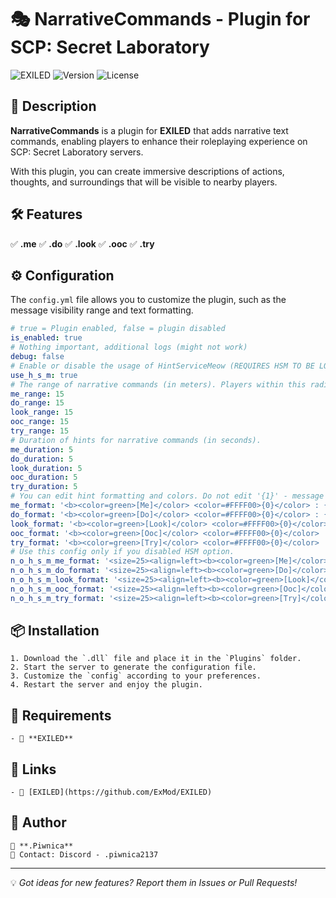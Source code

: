 # 🎭 NarrativeCommands - Plugin for SCP: Secret Laboratory

![EXILED](https://img.shields.io/badge/EXILED-Supported-green?style=for-the-badge)
![Version](https://img.shields.io/github/v/release/YourNick/NarrativeCommands?style=for-the-badge)
![License](https://img.shields.io/github/license/YourNick/NarrativeCommands?style=for-the-badge)

## 📜 Description
**NarrativeCommands** is a plugin for **EXILED** that adds narrative text commands, enabling players to enhance their roleplaying experience on SCP: Secret Laboratory servers.

With this plugin, you can create immersive descriptions of actions, thoughts, and surroundings that will be visible to nearby players.

## 🛠️ Features
✅ **.me**
✅ **.do**
✅ **.look**
✅ **.ooc** 
✅ **.try**

## ⚙️ Configuration
The `config.yml` file allows you to customize the plugin, such as the message visibility range and text formatting.

```yaml
# true = Plugin enabled, false = plugin disabled
is_enabled: true
# Nothing important, additional logs (might not work)
debug: false
# Enable or disable the usage of HintServiceMeow (REQUIRES HSM TO BE LOCATED IN THE PLUGINS FOLDER). True = Use HSM, False = Use regular hint.
use_h_s_m: true
# The range of narrative commands (in meters). Players within this radius will receive messages related to the given command.
me_range: 15
do_range: 15
look_range: 15
ooc_range: 15
try_range: 15
# Duration of hints for narrative commands (in seconds).
me_duration: 5
do_duration: 5
look_duration: 5
ooc_duration: 5
try_duration: 5
# You can edit hint formatting and colors. Do not edit '{1}' - message or '{0}' - player, otherwise the plugin will break!
me_format: '<b><color=green>[Me]</color> <color=#FFFF00>{0}</color> : {1}</b></size></align>'
do_format: '<b><color=green>[Do]</color> <color=#FFFF00>{0}</color> : {1}</b></size></align>'
look_format: '<b><color=green>[Look]</color> <color=#FFFF00>{0}</color> : {1}</b></size></align>'
ooc_format: '<b><color=green>[Ooc]</color> <color=#FFFF00>{0}</color> : {1}</b></size></align>'
try_format: '<b><color=green>[Try]</color> <color=#FFFF00>{0}</color> : tried to {1} and {2} did it!</b></size></align>'
# Use this config only if you disabled HSM option.
n_o_h_s_m_me_format: '<size=25><align=left><b><color=green>[Me]</color> <color=#FFFF00>{0}</color> : {1}</b></size></align>'
n_o_h_s_m_do_format: '<size=25><align=left><b><color=green>[Do]</color> <color=#FFFF00>{0}</color> : {1}</b></size></align>'
n_o_h_s_m_look_format: '<size=25><align=left><b><color=green>[Look]</color> <color=#FFFF00>{0}</color> : {1}</b></size></align>'
n_o_h_s_m_ooc_format: '<size=25><align=left><b><color=green>[Ooc]</color> <color=#FFFF00>{0}</color> : {1}</b></size></align>'
n_o_h_s_m_try_format: '<size=25><align=left><b><color=green>[Try]</color> <color=#FFFF00>{0}</color> : tried to {1} and {2} did it!</b></size></align>'
```

## 📦 Installation
```plaintext
1. Download the `.dll` file and place it in the `Plugins` folder.
2. Start the server to generate the configuration file.
3. Customize the `config` according to your preferences.
4. Restart the server and enjoy the plugin.
```

## 📝 Requirements
```plaintext
- 🔹 **EXILED**
```

## 🔗 Links
```plaintext
- 📖 [EXILED](https://github.com/ExMod/EXILED)
```

## 👥 Author
```plaintext
👤 **.Piwnica**  
📧 Contact: Discord - .piwnica2137
```

---

💡 *Got ideas for new features? Report them in Issues or Pull Requests!*
